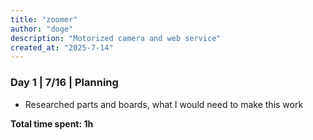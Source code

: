 ```yaml
---
title: "zoomer"
author: "doge"
description: "Motorized camera and web service"
created_at: "2025-7-14"
---
```


### Day 1 | 7/16 | Planning
+ Researched parts and boards, what I would need to make this work

**Total time spent: 1h**